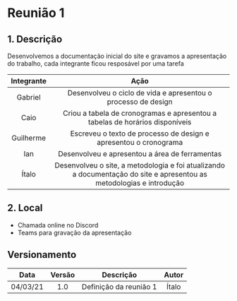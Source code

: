 # Reunião 1

## 1. Descrição

Desenvolvemos a documentação inicial do site e gravamos a apresentação do trabalho, cada integrante ficou resposável por uma tarefa

<center>

|    Integrante    |      Ação      |
| :--------: | :-------------: |
|Gabriel | Desenvolveu o ciclo de vida e apresentou o processo de design |
|Caio | Criou a tabela de cronogramas e apresentou a tabelas de horários disponíveis|
|Guilherme | Escreveu o texto de processo de design e apresentou o cronograma |
|Ian | Desenvolveu e apresentou a área de ferramentas |
|Ítalo | Desenvolveu o site, a metodologia e foi atualizando a documentação do site e apresentou as metodologias e introdução |

</center>

## 2. Local

- Chamada online no Discord
- Teams para gravação da apresentação

## Versionamento

|    Data    | Versão |            Descrição             |      Autor      |
| :--------: | :----: | :------------------------------: | :-------------: |
|    04/03/21    | 1.0 |            Definição da reunião 1            |      Ítalo      |